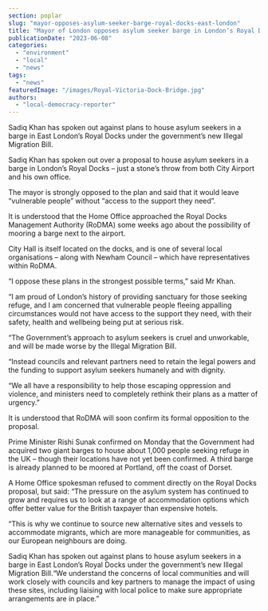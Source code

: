 ```yaml
---
section: poplar
slug: "mayor-opposes-asylum-seeker-barge-royal-docks-east-london"
title: "Mayor of London opposes asylum seeker barge in London’s Royal Docks"
publicationDate: "2023-06-08"
categories: 
  - "environment"
  - "local"
  - "news"
tags: 
  - "news"
featuredImage: "/images/Royal-Victoria-Dock-Bridge.jpg"
authors: 
  - "local-democracy-reporter"
---
```


Sadiq Khan has spoken out against plans to house asylum seekers in a barge in East London’s Royal Docks under the government’s new Illegal Migration Bill.

Sadiq Khan has spoken out over a proposal to house asylum seekers in a barge in London’s Royal Docks – just a stone’s throw from both City Airport and his own office.

The mayor is strongly opposed to the plan and said that it would leave “vulnerable people” without “access to the support they need”.

It is understood that the Home Office approached the Royal Docks Management Authority (RoDMA) some weeks ago about the possibility of mooring a barge next to the airport.

City Hall is itself located on the docks, and is one of several local organisations – along with Newham Council – which have representatives within RoDMA.

“I oppose these plans in the strongest possible terms,” said Mr Khan.

“I am proud of London’s history of providing sanctuary for those seeking refuge, and I am concerned that vulnerable people fleeing appalling circumstances would not have access to the support they need, with their safety, health and wellbeing being put at serious risk.

“The Government’s approach to asylum seekers is cruel and unworkable, and will be made worse by the Illegal Migration Bill.

“Instead councils and relevant partners need to retain the legal powers and the funding to support asylum seekers humanely and with dignity.

“We all have a responsibility to help those escaping oppression and violence, and ministers need to completely rethink their plans as a matter of urgency.”

It is understood that RoDMA will soon confirm its formal opposition to the proposal.

Prime Minister Rishi Sunak confirmed on Monday that the Government had acquired two giant barges to house about 1,000 people seeking refuge in the UK – though their locations have not yet been confirmed. A third barge is already planned to be moored at Portland, off the coast of Dorset.

A Home Office spokesman refused to comment directly on the Royal Docks proposal, but said: “The pressure on the asylum system has continued to grow and requires us to look at a range of accommodation options which offer better value for the British taxpayer than expensive hotels.

“This is why we continue to source new alternative sites and vessels to accommodate migrants, which are more manageable for communities, as our European neighbours are doing.

Sadiq Khan has spoken out against plans to house asylum seekers in a barge in East London’s Royal Docks under the government’s new Illegal Migration Bill.“We understand the concerns of local communities and will work closely with councils and key partners to manage the impact of using these sites, including liaising with local police to make sure appropriate arrangements are in place.”
